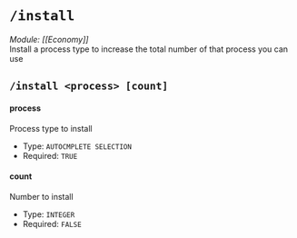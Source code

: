 # `/install`
*Module: [[Economy]]*<br>
Install a process type to increase the total number of that process you can use
## `/install <process> [count]`
#### process
Process type to install
- Type: `AUTOCMPLETE SELECTION`
- Required: `TRUE`
#### count
Number to install
- Type: `INTEGER`
- Required: `FALSE`